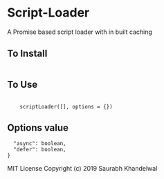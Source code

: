 # Script-Loader
A Promise based script loader with in built caching

## To Install
``` npm i async-script-loader
```

## To Use
``` import scriptLoader from '@script-loader'

    scriptLoader([], options = {})
```

## Options value
``` options : {
  "async": boolean,
  "defer": boolean,
}
```


MIT License
Copyright (c) 2019 Saurabh Khandelwal
